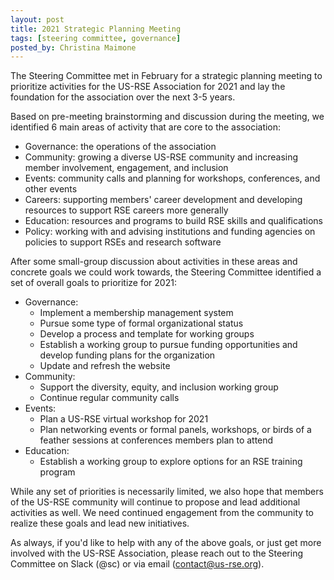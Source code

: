 ```yaml
---
layout: post
title: 2021 Strategic Planning Meeting
tags: [steering committee, governance]
posted_by: Christina Maimone
---
```


The Steering Committee met in February for a strategic planning meeting to prioritize activities for the US-RSE Association for 2021 and lay the foundation for the association over the next 3-5 years.  

Based on pre-meeting brainstorming and discussion during the meeting, we identified 6 main areas of activity that are core to the association:

* Governance: the operations of the association 
* Community: growing a diverse US-RSE community and increasing member involvement, engagement, and inclusion
* Events: community calls and planning for workshops, conferences, and other events
* Careers: supporting members' career development and developing resources to support RSE careers more generally
* Education: resources and programs to build RSE skills and qualifications
* Policy: working with and advising institutions and funding agencies on policies to support RSEs and research software

After some small-group discussion about activities in these areas and concrete goals we could work towards, the Steering Committee identified a set of overall goals to prioritize for 2021:

* Governance: 
  * Implement a membership management system
  * Pursue some type of formal organizational status 
  * Develop a process and template for working groups
  * Establish a working group to pursue funding opportunities and develop funding plans for the organization
  * Update and refresh the website
* Community: 
  * Support the diversity, equity, and inclusion working group
  * Continue regular community calls
* Events: 
  * Plan a US-RSE virtual workshop for 2021
  * Plan networking events or formal panels, workshops, or birds of a feather sessions at conferences members plan to attend
* Education: 
  * Establish a working group to explore options for an RSE training program

While any set of priorities is necessarily limited, we also hope that members of the US-RSE community will continue to propose and lead additional activities as well.  We need continued engagement from the community to realize these goals and lead new initiatives.

As always, if you'd like to help with any of the above goals, or just get more involved with the US-RSE Association, please reach out to the Steering Committee on Slack (@sc) or via email ([contact@us-rse.org](mailto:contact@us-rse.org)).  
